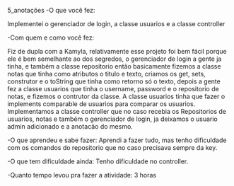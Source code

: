 5_anotações
-O que você fez:

Implementei o gerenciador de login, a classe usuarios e a classe controller

-Com quem e como você fez:

Fiz de dupla com a Kamyla, relativamente esse projeto foi bem fácil porque ele é bem semelhante ao dos segredos, o gerenciador de login a gente ja tinha, e também a classe repositorio então basicamente fizemos a classe notas que tinha como atributos o titulo e texto, criamos os get, sets, construtor e o toString que tinha como retorno só o texto, depois a gente fez a classe usuarios que tinha o username, password e o repositorio de notas, e fizemos o contrutor da classe. A classe usuarios tinha que fazer o implements comparable de usuarios para comparar os usuarios.
Implementamos a classe controller que no caso recebia os Repositorios de usuarios, notas e também o gerenciador de login, ja deixamos o usuario admin adicionado e a anotacão do mesmo.

-O que aprendeu e sabe fazer:
   Aprendi a fazer tudo, mas tenho dificuldade com os comandos do repositorio que no caso precisava sempre da key.

-O que tem dificuldade ainda:
   Tenho dificuldade no controller.

-Quanto tempo levou pra fazer a atividade:
 3 horas  
  
